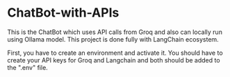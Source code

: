 # ChatBot-with-APIs
This is the ChatBot which uses API calls from Groq and also can locally run using Ollama model. This project is done fully with LangChain ecosystem.

First, you have to create an environment and activate it.
You should have to create your API keys for Groq and Langchain and both should be added to the ".env" file.

